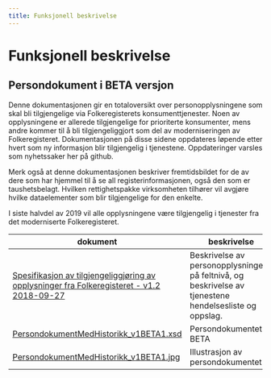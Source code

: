 ```yaml
---
title: Funksjonell beskrivelse
---
```


# Funksjonell beskrivelse

## Persondokument i BETA versjon
Denne dokumentasjonen gir  en totaloversikt over personopplysningene som skal bli tilgjengelige via Folkeregisterets konsumenttjenester. Noen av opplysningene er allerede tilgjengelige for prioriterte konsumenter, mens andre kommer til å bli tilgjengeliggjort som del av moderniseringen av Folkeregisteret. Dokumentasjonen på disse sidene oppdateres løpende etter hvert som ny informasjon blir tilgjengelig i tjenestene. Oppdateringer varsles som nyhetssaker her på github.

Merk også at denne dokumentasjonen beskriver fremtidsbildet for de av dere som har hjemmel til å se all registerinformasjonen, også den som er taushetsbelagt. Hvilken rettighetspakke virksomheten tilhører vil avgjøre hvilke dataelementer som blir tilgjengelige for den enkelte.

I siste halvdel av 2019 vil alle opplysningene være tilgjengelig i tjenester fra det moderniserte Folkeregisteret.

| dokument | beskrivelse |
|----------|-------------|
| [Spesifikasjon av tilgjengeliggjøring av opplysninger fra Folkeregisteret - v1.2 2018-09-27](../dokumenter/Spesifikasjon_av_tilgjengeliggjøring_av_opplysninger_fra_Folkeregisteret_v1_2_2018_09_27.pdf) | Beskrivelse av personopplysningene på feltnivå, og beskrivelse av tjenestene hendelsesliste og oppslag. |
| [PersondokumentMedHistorikk_v1BETA1.xsd](../kontrakter/PersondokumentMedHistorikk_v1BETA1.xsd)                                                      | Persondokumentet i BETA |
| [PersondokumentMedHistorikk_v1BETA1.jpg](../modeller/PersondokumentMedHistorikk_v1BETA1.jpg)                                                        | Illustrasjon av persondokumentet |
